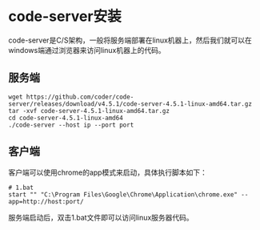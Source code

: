 # code-server安装

code-server是C/S架构，一般将服务端部署在linux机器上，然后我们就可以在windows端通过浏览器来访问linux机器上的代码。

## 服务端

```shell
wget https://github.com/coder/code-server/releases/download/v4.5.1/code-server-4.5.1-linux-amd64.tar.gz
tar -xvf code-server-4.5.1-linux-amd64.tar.gz
cd code-server-4.5.1-linux-amd64
./code-server --host ip --port port
```

## 客户端

客户端可以使用chrome的app模式来启动，具体执行脚本如下：

```shell
# 1.bat
start "" "C:\Program Files\Google\Chrome\Application\chrome.exe" --app=http://host:port/
```

服务端启动后，双击1.bat文件即可以访问linux服务器代码。